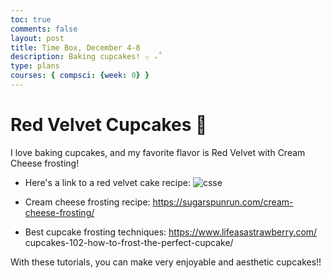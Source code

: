 ```yaml
---
toc: true
comments: false
layout: post
title: Time Box, December 4-8
description: Baking cupcakes! ✩ ₊˚
type: plans
courses: { compsci: {week: 0} }
---
```


# Red Velvet Cupcakes 🧁
I love baking cupcakes, and my favorite flavor is Red Velvet with Cream Cheese frosting!

- Here's a link to a red velvet cake recipe: ![csse](teacher/https://preppykitchen.com/red-velvet-cupcakes/)

- Cream cheese frosting recipe: https://sugarspunrun.com/cream-cheese-frosting/

- Best cupcake frosting techniques: https://www.lifeasastrawberry.com/
cupcakes-102-how-to-frost-the-perfect-cupcake/

With these tutorials, you can make very enjoyable and aesthetic cupcakes!!
